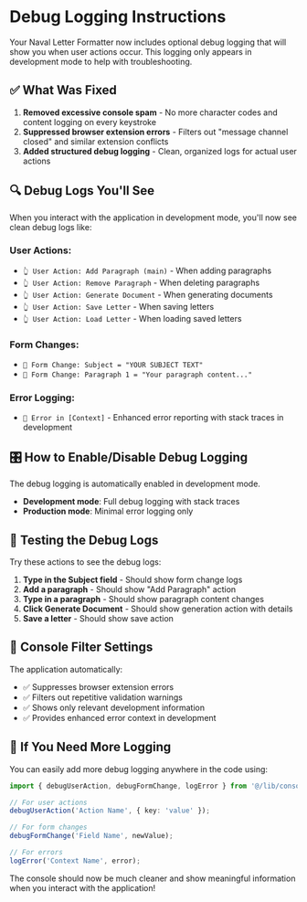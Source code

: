 # Debug Logging Instructions

Your Naval Letter Formatter now includes optional debug logging that will show you when user actions occur. This logging only appears in development mode to help with troubleshooting.

## ✅ **What Was Fixed**

1. **Removed excessive console spam** - No more character codes and content logging on every keystroke
2. **Suppressed browser extension errors** - Filters out "message channel closed" and similar extension conflicts
3. **Added structured debug logging** - Clean, organized logs for actual user actions

## 🔍 **Debug Logs You'll See**

When you interact with the application in development mode, you'll now see clean debug logs like:

### User Actions:
- `👆 User Action: Add Paragraph (main)` - When adding paragraphs
- `👆 User Action: Remove Paragraph` - When deleting paragraphs  
- `👆 User Action: Generate Document` - When generating documents
- `👆 User Action: Save Letter` - When saving letters
- `👆 User Action: Load Letter` - When loading saved letters

### Form Changes:
- `📝 Form Change: Subject = "YOUR SUBJECT TEXT"`
- `📝 Form Change: Paragraph 1 = "Your paragraph content..."`

### Error Logging:
- `🚨 Error in [Context]` - Enhanced error reporting with stack traces in development

## 🎛️ **How to Enable/Disable Debug Logging**

The debug logging is automatically enabled in development mode. 

- **Development mode**: Full debug logging with stack traces
- **Production mode**: Minimal error logging only

## 🧪 **Testing the Debug Logs**

Try these actions to see the debug logs:

1. **Type in the Subject field** - Should show form change logs
2. **Add a paragraph** - Should show "Add Paragraph" action
3. **Type in a paragraph** - Should show paragraph content changes
4. **Click Generate Document** - Should show generation action with details
5. **Save a letter** - Should show save action

## 🔧 **Console Filter Settings**

The application automatically:
- ✅ Suppresses browser extension errors
- ✅ Filters out repetitive validation warnings  
- ✅ Shows only relevant development information
- ✅ Provides enhanced error context in development

## 📝 **If You Need More Logging**

You can easily add more debug logging anywhere in the code using:

```typescript
import { debugUserAction, debugFormChange, logError } from '@/lib/console-utils';

// For user actions
debugUserAction('Action Name', { key: 'value' });

// For form changes
debugFormChange('Field Name', newValue);

// For errors
logError('Context Name', error);
```

The console should now be much cleaner and show meaningful information when you interact with the application!